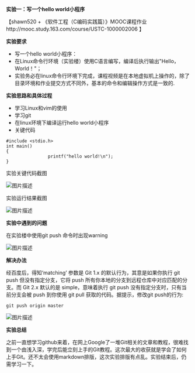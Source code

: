 **实验一：写一个hello world小程序**

【shawn520 + 《软件工程（C编码实践篇）》MOOC课程作业http://mooc.study.163.com/course/USTC-1000002006 】

**实验要求**
 -  写一个hello world小程序：
 - 在Linux命令行环境（实验楼）使用C语言编写，编译后执行输出"Hello，World！"；
 - 实验务必在linux命令行环境下完成，课程视频是在本地虚拟机上操作的，除了目录环境和作业提交方式不同外，基本的命令和编辑操作方式是一致的.

**实验思路和具体过程**
 - 学习Linux和vim的使用
 - 学习git
 - 在linux环境下编译运行hello world小程序
 - 关键代码

```
#include <stdio.h>
int main()
{
                printf("hello world!\n");
}
```

 实验关键代码截图

![图片描述](https://dn-simplecloud.shiyanlou.com/uid/527759/1505611604398.png-wm)

实验运行结果截图

![图片描述](https://dn-simplecloud.shiyanlou.com/uid/527759/1505611624548.png-wm)

**实验中遇到的问题**

在实验楼中使用git push 命令时出现warning

![图片描述](https://dn-simplecloud.shiyanlou.com/uid/527759/1505611649101.png-wm)

**解决办法**

经百度后，得知‘matching’ 参数是 Git 1.x 的默认行为，其意是如果你执行 git push 但没有指定分支，它将 push 所有你本地的分支到远程仓库中对应匹配的分支。而 Git 2.x 默认的是 simple，意味着执行 git push 没有指定分支时，只有当前分支会被 push 到你使用 git pull 获取的代码。据提示，修改git push的行为:
```
git push origin master
```

![图片描述](https://dn-simplecloud.shiyanlou.com/uid/527759/1505611765691.png-wm)


 **实验总结**

之前一直想学习github来着，在网上Google了一堆Git相关的文章和教程，很难找到一个由浅入深，学完后能立刻上手的Git教程。这次最大的收获就是学会了如何上手Git。还不太会使用markdown排版，这次实验排版有点乱。实验结束后，仍需学习一下。






